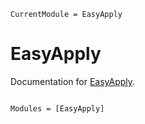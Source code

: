 ```@meta
CurrentModule = EasyApply
```

# EasyApply

Documentation for [EasyApply](https://github.com/urmzd/EasyApply.jl).

```@index
```

```@autodocs
Modules = [EasyApply]
```
